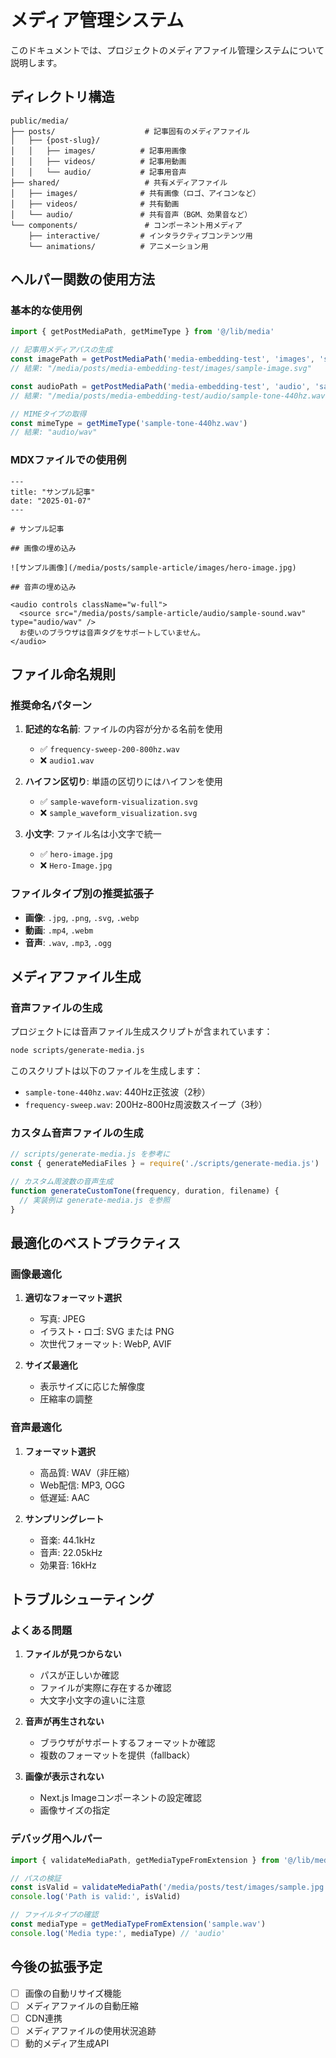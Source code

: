 # メディア管理システム

このドキュメントでは、プロジェクトのメディアファイル管理システムについて説明します。

## ディレクトリ構造

```
public/media/
├── posts/                    # 記事固有のメディアファイル
│   ├── {post-slug}/
│   │   ├── images/          # 記事用画像
│   │   ├── videos/          # 記事用動画
│   │   └── audio/           # 記事用音声
├── shared/                   # 共有メディアファイル
│   ├── images/              # 共有画像（ロゴ、アイコンなど）
│   ├── videos/              # 共有動画
│   └── audio/               # 共有音声（BGM、効果音など）
└── components/               # コンポーネント用メディア
    ├── interactive/         # インタラクティブコンテンツ用
    └── animations/          # アニメーション用
```

## ヘルパー関数の使用方法

### 基本的な使用例

```typescript
import { getPostMediaPath, getMimeType } from '@/lib/media'

// 記事用メディアパスの生成
const imagePath = getPostMediaPath('media-embedding-test', 'images', 'sample-image.svg')
// 結果: "/media/posts/media-embedding-test/images/sample-image.svg"

const audioPath = getPostMediaPath('media-embedding-test', 'audio', 'sample-tone-440hz.wav')
// 結果: "/media/posts/media-embedding-test/audio/sample-tone-440hz.wav"

// MIMEタイプの取得
const mimeType = getMimeType('sample-tone-440hz.wav')
// 結果: "audio/wav"
```

### MDXファイルでの使用例

```mdx
---
title: "サンプル記事"
date: "2025-01-07"
---

# サンプル記事

## 画像の埋め込み

![サンプル画像](/media/posts/sample-article/images/hero-image.jpg)

## 音声の埋め込み

<audio controls className="w-full">
  <source src="/media/posts/sample-article/audio/sample-sound.wav" type="audio/wav" />
  お使いのブラウザは音声タグをサポートしていません。
</audio>
```

## ファイル命名規則

### 推奨命名パターン

1. **記述的な名前**: ファイルの内容が分かる名前を使用
   - ✅ `frequency-sweep-200-800hz.wav`
   - ❌ `audio1.wav`

2. **ハイフン区切り**: 単語の区切りにはハイフンを使用
   - ✅ `sample-waveform-visualization.svg`
   - ❌ `sample_waveform_visualization.svg`

3. **小文字**: ファイル名は小文字で統一
   - ✅ `hero-image.jpg`
   - ❌ `Hero-Image.jpg`

### ファイルタイプ別の推奨拡張子

- **画像**: `.jpg`, `.png`, `.svg`, `.webp`
- **動画**: `.mp4`, `.webm`
- **音声**: `.wav`, `.mp3`, `.ogg`

## メディアファイル生成

### 音声ファイルの生成

プロジェクトには音声ファイル生成スクリプトが含まれています：

```bash
node scripts/generate-media.js
```

このスクリプトは以下のファイルを生成します：
- `sample-tone-440hz.wav`: 440Hz正弦波（2秒）
- `frequency-sweep.wav`: 200Hz-800Hz周波数スイープ（3秒）

### カスタム音声ファイルの生成

```javascript
// scripts/generate-media.js を参考に
const { generateMediaFiles } = require('./scripts/generate-media.js')

// カスタム周波数の音声生成
function generateCustomTone(frequency, duration, filename) {
  // 実装例は generate-media.js を参照
}
```

## 最適化のベストプラクティス

### 画像最適化

1. **適切なフォーマット選択**
   - 写真: JPEG
   - イラスト・ロゴ: SVG または PNG
   - 次世代フォーマット: WebP, AVIF

2. **サイズ最適化**
   - 表示サイズに応じた解像度
   - 圧縮率の調整

### 音声最適化

1. **フォーマット選択**
   - 高品質: WAV（非圧縮）
   - Web配信: MP3, OGG
   - 低遅延: AAC

2. **サンプリングレート**
   - 音楽: 44.1kHz
   - 音声: 22.05kHz
   - 効果音: 16kHz

## トラブルシューティング

### よくある問題

1. **ファイルが見つからない**
   - パスが正しいか確認
   - ファイルが実際に存在するか確認
   - 大文字小文字の違いに注意

2. **音声が再生されない**
   - ブラウザがサポートするフォーマットか確認
   - 複数のフォーマットを提供（fallback）

3. **画像が表示されない**
   - Next.js Imageコンポーネントの設定確認
   - 画像サイズの指定

### デバッグ用ヘルパー

```typescript
import { validateMediaPath, getMediaTypeFromExtension } from '@/lib/media'

// パスの検証
const isValid = validateMediaPath('/media/posts/test/images/sample.jpg')
console.log('Path is valid:', isValid)

// ファイルタイプの確認
const mediaType = getMediaTypeFromExtension('sample.wav')
console.log('Media type:', mediaType) // 'audio'
```

## 今後の拡張予定

- [ ] 画像の自動リサイズ機能
- [ ] メディアファイルの自動圧縮
- [ ] CDN連携
- [ ] メディアファイルの使用状況追跡
- [ ] 動的メディア生成API
